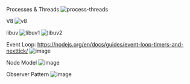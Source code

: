 Processes & Threads 
![process-threads](https://user-images.githubusercontent.com/66877/222950275-99c61aba-32b2-420a-96ad-3d570973a877.png)


V8 
![v8](https://user-images.githubusercontent.com/66877/222950678-a1e003c3-713a-400d-a365-11f091dabb08.png)


libuv
![libuv1](https://user-images.githubusercontent.com/66877/222951040-d98e99c5-5e7c-4fa4-a0ba-524d0cc3113c.png)
![libuv2](https://user-images.githubusercontent.com/66877/222951069-3f4d2822-0668-4b34-9734-e7213b799c4d.png)


Event Loop: https://nodejs.org/en/docs/guides/event-loop-timers-and-nexttick/ 
![image](https://user-images.githubusercontent.com/66877/222959315-fef28ad3-8bdb-44f1-a503-81b9f16faabe.png)


Node Model 
![image](https://user-images.githubusercontent.com/66877/222959695-b7e60f74-e41a-4bce-906d-f200bb423610.png)


Observer Pattern
![image](https://user-images.githubusercontent.com/66877/223073292-aa145f76-1fab-40bf-872b-68b83bb4d9fb.png)


